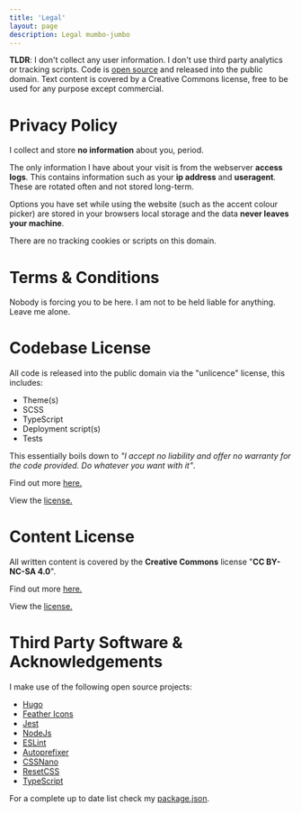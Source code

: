 ```yaml
---
title: 'Legal'
layout: page
description: Legal mumbo-jumbo
---
```


**TLDR**: I don't collect any user information. I don't use third party analytics or tracking scripts. Code is [open source](https://github.com/incinn/barnz.dev) and released into the public domain. Text content is covered by a Creative Commons license, free to be used for any purpose except commercial.

# Privacy Policy
I collect and store **no information** about you, period.

The only information I have about your visit is from the webserver **access logs**. This contains information such as your **ip address** and **useragent**. These are rotated often and not stored long-term.

Options you have set while using the website (such as the accent colour picker) are stored in your browsers local storage and the data **never leaves your machine**.

There are no tracking cookies or scripts on this domain.

# Terms & Conditions
Nobody is forcing you to be here. I am not to be held liable for anything. Leave me alone.

# Codebase License
All code is released into the public domain via the "unlicence" license, this includes:

- Theme(s)
- SCSS
- TypeScript
- Deployment script(s)
- Tests

This essentially boils down to _"I accept no liability and offer no warranty for the code provided. Do whatever you want with it"_.

Find out more [here.](https://unlicense.org/)

View the [license.](https://github.com/incinn/barnz.dev/blob/main/LICENSE)

# Content License
All written content is covered by the **Creative Commons** license "**CC BY-NC-SA 4.0**".

Find out more [here.](https://creativecommons.org/licenses/by-nc-sa/4.0/)

View the [license.](https://github.com/incinn/barnz.dev/blob/main/content/LICENSE)

# Third Party Software & Acknowledgements
I make use of the following open source projects:

- [Hugo](https://github.com/gohugoio/hugo)
- [Feather Icons](https://github.com/feathericons/feather)
- [Jest](https://github.com/facebook/jest)
- [NodeJs](https://github.com/nodejs/node)
- [ESLint](https://github.com/eslint/eslint)
- [Autoprefixer](https://github.com/postcss/autoprefixer)
- [CSSNano](https://github.com/cssnano/cssnano)
- [ResetCSS](https://github.com/shannonmoeller/reset-css)
- [TypeScript](https://github.com/Microsoft/TypeScript)

For a complete up to date list check my [package.json](https://github.com/incinn/barnz.dev/blob/main/package.json).

